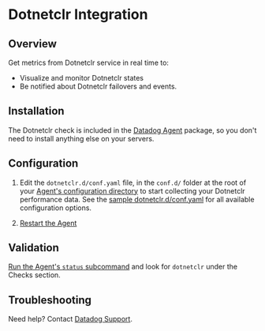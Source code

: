 # Dotnetclr Integration

## Overview

Get metrics from Dotnetclr service in real time to:

* Visualize and monitor Dotnetclr states
* Be notified about Dotnetclr failovers and events.

## Installation

The Dotnetclr check is included in the [Datadog Agent][1] package, so you don't need to install anything else on your servers.

## Configuration

1. Edit the `dotnetclr.d/conf.yaml` file, in the `conf.d/` folder at the root of your [Agent's configuration directory][2] to start collecting your Dotnetclr performance data.
    See the [sample dotnetclr.d/conf.yaml][3] for all available configuration options.

2. [Restart the Agent][4]

## Validation

[Run the Agent's `status` subcommand][3] and look for `dotnetclr` under the Checks section.

## Troubleshooting
Need help? Contact [Datadog Support][5].

[1]: https://app.datadoghq.com/account/settings#agent
[2]: https://docs.datadoghq.com/agent/faq/agent-configuration-files/#agent-configuration-directory
[3]: https://docs.datadoghq.com/agent/faq/agent-commands/#agent-status-and-information
[4]: https://docs.datadoghq.com/agent/faq/agent-commands/#start-stop-restart-the-agent
[5]: https://docs.datadoghq.com/help
